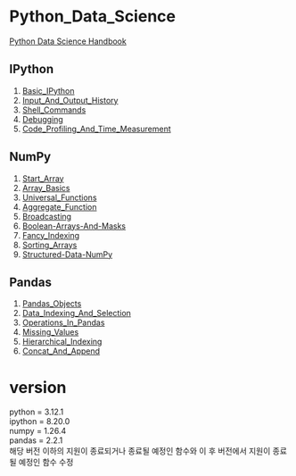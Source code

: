 # Python_Data_Science
[Python Data Science Handbook](https://jakevdp.github.io/PythonDataScienceHandbook/)

## IPython
1. [Basic_IPython](https://jinhyeokko.github.io/Python_Data_Science/IPython/Basic_IPython/)
2. [Input_And_Output_History](https://jinhyeokko.github.io/Python_Data_Science/IPython/Input_And_Output_History/)
3. [Shell_Commands](https://jinhyeokko.github.io/Python_Data_Science/IPython/Shell_Commands/)
4. [Debugging](https://jinhyeokko.github.io/Python_Data_Science/IPython/Debugging/)
5. [Code_Profiling_And_Time_Measurement](https://jinhyeokko.github.io/Python_Data_Science/IPython/Code_Profiling_And_Time_Measurement/)

## NumPy
1. [Start_Array](https://jinhyeokko.github.io/Python_Data_Science/NumPy/Start_Array/)
2. [Array_Basics](https://jinhyeokko.github.io/Python_Data_Science/NumPy/Array_Basics/)
3. [Universal_Functions](https://jinhyeokko.github.io/Python_Data_Science/NumPy/Universal_Functions/)
4. [Aggregate_Function](https://jinhyeokko.github.io/Python_Data_Science/NumPy/Aggregate_Function/)
5. [Broadcasting](https://jinhyeokko.github.io/Python_Data_Science/NumPy/Broadcasting/)
6. [Boolean-Arrays-And-Masks](https://jinhyeokko.github.io/Python_Data_Science/NumPy/Boolean-Arrays-And-Masks/)
7. [Fancy_Indexing](https://jinhyeokko.github.io/Python_Data_Science/NumPy/Fancy_Indexing/)
8. [Sorting_Arrays](https://jinhyeokko.github.io/Python_Data_Science/NumPy/Sorting_Arrays/)
9. [Structured-Data-NumPy](https://jinhyeokko.github.io/Python_Data_Science/NumPy/Structured-Data-NumPy/)

## Pandas
1. [Pandas_Objects](https://jinhyeokko.github.io/Python_Data_Science/Pandas/Pandas_Objects/)
2. [Data_Indexing_And_Selection](https://jinhyeokko.github.io/Python_Data_Science/Pandas/Data_Indexing_And_Selection/)
3. [Operations_In_Pandas](https://jinhyeokko.github.io/Python_Data_Science/Pandas/Operations_In_Pandas/)
4. [Missing_Values](https://jinhyeokko.github.io/Python_Data_Science/Pandas/Missing_Values/)
5. [Hierarchical_Indexing](https://jinhyeokko.github.io/Python_Data_Science/Pandas/Hierarchical_Indexing/)
6. [Concat_And_Append](https://jinhyeokko.github.io/Python_Data_Science/Pandas/Concat_And_Append/)


# version
python = 3.12.1  
ipython = 8.20.0  
numpy = 1.26.4  
pandas = 2.2.1  
해당 버전 이하의 지원이 종료되거나 종료될 예정인 함수와 이 후 버전에서 지원이 종료될 예정인 함수 수정

